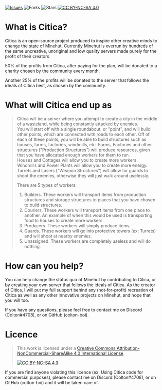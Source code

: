[![Issues](https://img.shields.io/github/issues/colton-boi/Citica)](https://github.com/colton-boi/Citica/issues) ![Forks](https://img.shields.io/github/forks/colton-boi/Citica) ![Stars](https://img.shields.io/github/stars/colton-boi/Citica) [![CC BY-NC-SA 4.0][cc-by-nc-sa-shield]][cc-by-nc-sa]

# What is Citica?
Citica is an open-source project produced to inspire other creative minds to change the state of Minehut. Currently Minehut is overrun by hundreds of the same uncreative, unoriginal and low quality servers made purely for the profit of their creators.  
  
50% of the profits from Citica, after paying for the plan, will be donated to a charity chosen by the community every month.  
  
Another 25% of the profits will be donated to the server that follows the ideals of Citica best, as chosen by the community. 
  
# What will Citica end up as
> Citica will be a server where you attempt to create a city in the middle of a wasteland, while being constantly attacked by enemies.  
> You will start off with a single roundabout, or "point", and will build other points, which are connected with roads to each other. Off of each of these points, you will be able to build structures such as houses, farms, factories, windmills, etc.
> Farms, Factories and other structures ("Production Structures") will produce resources, given that you have allocated enough workers for them to run.  
> Houses and Cottages will allow you to create more workers.  
> Windmills and Power Plants will allow you to create more energy.
> Turrets and Lasers ("Weapon Structures") will allow for guards to shoot the enemies, otherwise they will just walk around uselessly.
> 
> There are 5 types of workers:
> 1. Builders. These workers will transport items from production structures and storage structures to places that you have chosen to build structures.
> 2. Couriers. These workers will transport items from one place to another. An example of when this would be used is transporting food to houses to create more workers.
> 3. Producers. These workers will simply produce items.
> 4. Guards. These workers will go into protective towers (ex: Turrets) and will shoot at nearby enemies.
> 5. Unassigned. These workers are completely useless and will do nothing.
  
# How can you help?
You can help change the status quo of Minehut by contributing to Citica, or by creating your own server that follows the ideals of Citica. As the creator of Citica, I will put my full support behind any (not-for-profit) recreation of Citica as well as any other innovative projects on Minehut, and hope that you will too.  
  
If you have any questions, please feel free to contact me on Discord (Colton#4708), or on GitHub (colton-boi).

# Licence

> This work is licensed under a
> [Creative Commons Attribution-NonCommercial-ShareAlike 4.0 International License][cc-by-nc-sa].
> 
> [![CC BY-NC-SA 4.0][cc-by-nc-sa-image]][cc-by-nc-sa]

If you are find anyone violating this licence (ex: Using Citica code for commercial purposes), please contact me on Discord (Colton#4708), or on GitHub (colton-boi) and it will be taken care of.

[cc-by-nc-sa]: http://creativecommons.org/licenses/by-nc-sa/4.0/
[cc-by-nc-sa-image]: https://licensebuttons.net/l/by-nc-sa/4.0/88x31.png
[cc-by-nc-sa-shield]: https://img.shields.io/badge/License-CC%20BY--NC--SA%204.0-lightgrey.svg